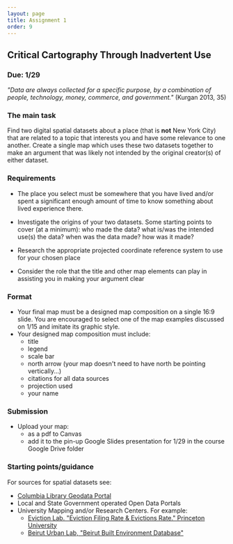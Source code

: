 ```yaml
---
layout: page
title: Assignment 1
order: 9
---
```


## Critical Cartography Through Inadvertent Use

### Due: 1/29


*"Data are always collected for a specific purpose, by a combination of people, technology, money, commerce, and government."* (Kurgan 2013, 35)

### The main task

Find two digital spatial datasets about a place (that is **not** New York City) that are related to a topic that interests you and have some relevance to one another. Create a single map which uses these two datasets together to make an argument that was likely not intended by the original creator(s) of either dataset.


### Requirements

- The place you select must be somewhere that you have lived and/or spent a significant enough amount of time to know something about lived experience there.

- Investigate the origins of your two datasets. Some starting points to cover (at a minimum): who made the data? what is/was the intended use(s) the data? when was the data made? how was it made? 

- Research the appropriate projected coordinate reference system to use for your chosen place

- Consider the role that the title and other map elements can play in assisting you in making your argument clear

### Format

- Your final map must be a designed map composition on a single 16:9 slide. You are encouraged to select one of the map examples discussed on 1/15 and imitate its graphic style. 
- Your designed map composition must include:
  - title
  - legend
  - scale bar
  - north arrow (your map doesn't need to have north be pointing vertically...)
  - citations for all data sources 
  - projection used
  - your name

### Submission

- Upload your map:
  - as a pdf to Canvas
  - add it to the pin-up Google Slides presentation for 1/29 in the course Google Drive folder

### Starting points/guidance

For sources for spatial datasets see:
- [Columbia Library Geodata Portal](https://geodata.library.columbia.edu)
- Local and State Government operated Open Data Portals
- University Mapping and/or Research Centers. For example:
  - [Eviction Lab. "Eviction Filing Rate & Evictions Rate." Princeton University](https://evictionlab.org/map/)
  - [Beirut Urban Lab, "Beirut Built Environment Database"](https://www.beiruturbanlab.com/en/Details/561)